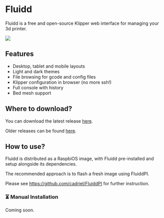 # Fluidd
Fluidd is a free and open-source Klipper web interface for managing your 3d printer.

<img src="https://raw.githubusercontent.com/cadriel/fluidd/develop/.github/images/Printing.png">

## Features
- Desktop, tablet and mobile layouts
- Light and dark themes
- File browsing for gcode and config files
- Klipper configuration in browser (no more ssh!)
- Full console with history
- Bed mesh support

## Where to download?
You can download the latest release [here](https://github.com/cadriel/fluidd/releases/latest).

Older releases can be found [here](https://github.com/cadriel/fluidd/releases).


## How to use?
Fluidd is distributed as a RaspbiOS image, with Fluidd pre-installed and setup alongside its dependencies.

The recommended approach is to flash a fresh image using FluiddPI.

Please see https://github.com/cadriel/FluiddPI for further instruction.

### ⏳ Manual Installation
Coming soon.
